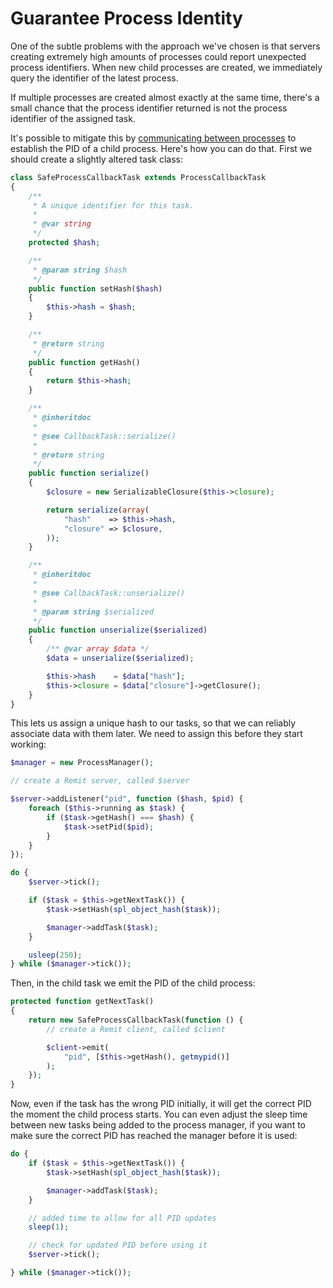 # Guarantee Process Identity

One of the subtle problems with the approach we've chosen is that servers creating extremely high amounts of processes could report unexpected process identifiers. When new child processes are created, we immediately query the identifier of the latest process.

If multiple processes are created almost exactly at the same time, there's a small chance that the process identifier returned is not the process identifier of the assigned task.

It's possible to mitigate this by [communicating between processes](communicating-between-processes.md) to establish the PID of a child process. Here's how you can do that. First we should create a slightly altered task class:

```php
class SafeProcessCallbackTask extends ProcessCallbackTask
{
    /**
     * A unique identifier for this task.
     *
     * @var string
     */
    protected $hash;

    /**
     * @param string $hash
     */
    public function setHash($hash)
    {
        $this->hash = $hash;
    }

    /**
     * @return string
     */
    public function getHash()
    {
        return $this->hash;
    }

    /**
     * @inheritdoc
     *
     * @see CallbackTask::serialize()
     *
     * @return string
     */
    public function serialize()
    {
        $closure = new SerializableClosure($this->closure);

        return serialize(array(
            "hash"    => $this->hash,
            "closure" => $closure,
        ));
    }

    /**
     * @inheritdoc
     *
     * @see CallbackTask::unserialize()
     *
     * @param string $serialized
     */
    public function unserialize($serialized)
    {
        /** @var array $data */
        $data = unserialize($serialized);

        $this->hash    = $data["hash"];
        $this->closure = $data["closure"]->getClosure();
    }
}
```

This lets us assign a unique hash to our tasks, so that we can reliably associate data with them later. We need to assign this before they start working:

```php
$manager = new ProcessManager();

// create a Remit server, called $server

$server->addListener("pid", function ($hash, $pid) {
    foreach ($this->running as $task) {
        if ($task->getHash() === $hash) {
            $task->setPid($pid);
        }
    }
});

do {
    $server->tick();

    if ($task = $this->getNextTask()) {
        $task->setHash(spl_object_hash($task));

        $manager->addTask($task);
    }

    usleep(250);
} while ($manager->tick());
```

Then, in the child task we emit the PID of the child process:

```php
protected function getNextTask()
{
    return new SafeProcessCallbackTask(function () {
        // create a Remit client, called $client

        $client->emit(
            "pid", [$this->getHash(), getmypid()]
        );
    });
}
```

Now, even if the task has the wrong PID initially, it will get the correct PID the moment the child process starts. You can even adjust the sleep time between new tasks being added to the process manager, if you want to make sure the correct PID has reached the manager before it is used:

```php
do {
    if ($task = $this->getNextTask()) {
        $task->setHash(spl_object_hash($task));

        $manager->addTask($task);
    }

    // added time to allow for all PID updates
    sleep(1);

    // check for updated PID before using it
    $server->tick();

} while ($manager->tick());
```
